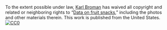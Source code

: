 To the extent possible under law,
[Karl Broman](https://github.com/kbroman)
has waived all copyright and related or neighboring rights to
&ldquo;[Data on fruit snacks](https://github.com/kbroman/FruitSnacks),&rdquo;
including the photos and other materials therein.
This work is published from the United States.
<br/>
[![CC0](https://i.creativecommons.org/p/zero/1.0/88x31.png)](https://creativecommons.org/publicdomain/zero/1.0/)

